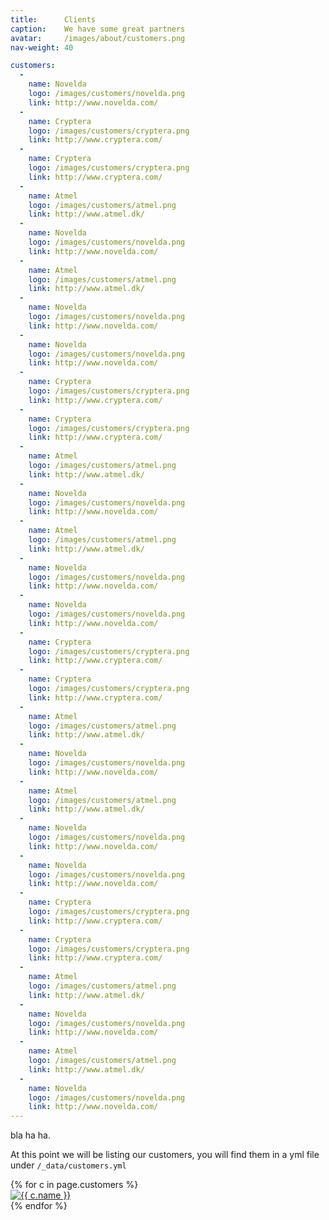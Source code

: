 ```yaml
---
title:      Clients
caption:    We have some great partners
avatar:     /images/about/customers.png
nav-weight: 40

customers:
  -
    name: Novelda
    logo: /images/customers/novelda.png
    link: http://www.novelda.com/
  -
    name: Cryptera
    logo: /images/customers/cryptera.png
    link: http://www.cryptera.com/
  -
    name: Cryptera
    logo: /images/customers/cryptera.png
    link: http://www.cryptera.com/
  -
    name: Atmel
    logo: /images/customers/atmel.png
    link: http://www.atmel.dk/
  -
    name: Novelda
    logo: /images/customers/novelda.png
    link: http://www.novelda.com/
  -
    name: Atmel
    logo: /images/customers/atmel.png
    link: http://www.atmel.dk/
  -
    name: Novelda
    logo: /images/customers/novelda.png
    link: http://www.novelda.com/
  -
    name: Novelda
    logo: /images/customers/novelda.png
    link: http://www.novelda.com/
  -
    name: Cryptera
    logo: /images/customers/cryptera.png
    link: http://www.cryptera.com/
  -
    name: Cryptera
    logo: /images/customers/cryptera.png
    link: http://www.cryptera.com/
  -
    name: Atmel
    logo: /images/customers/atmel.png
    link: http://www.atmel.dk/
  -
    name: Novelda
    logo: /images/customers/novelda.png
    link: http://www.novelda.com/
  -
    name: Atmel
    logo: /images/customers/atmel.png
    link: http://www.atmel.dk/
  -
    name: Novelda
    logo: /images/customers/novelda.png
    link: http://www.novelda.com/
  -
    name: Novelda
    logo: /images/customers/novelda.png
    link: http://www.novelda.com/
  -
    name: Cryptera
    logo: /images/customers/cryptera.png
    link: http://www.cryptera.com/
  -
    name: Cryptera
    logo: /images/customers/cryptera.png
    link: http://www.cryptera.com/
  -
    name: Atmel
    logo: /images/customers/atmel.png
    link: http://www.atmel.dk/
  -
    name: Novelda
    logo: /images/customers/novelda.png
    link: http://www.novelda.com/
  -
    name: Atmel
    logo: /images/customers/atmel.png
    link: http://www.atmel.dk/
  -
    name: Novelda
    logo: /images/customers/novelda.png
    link: http://www.novelda.com/
  -
    name: Novelda
    logo: /images/customers/novelda.png
    link: http://www.novelda.com/
  -
    name: Cryptera
    logo: /images/customers/cryptera.png
    link: http://www.cryptera.com/
  -
    name: Cryptera
    logo: /images/customers/cryptera.png
    link: http://www.cryptera.com/
  -
    name: Atmel
    logo: /images/customers/atmel.png
    link: http://www.atmel.dk/
  -
    name: Novelda
    logo: /images/customers/novelda.png
    link: http://www.novelda.com/
  -
    name: Atmel
    logo: /images/customers/atmel.png
    link: http://www.atmel.dk/
  -
    name: Novelda
    logo: /images/customers/novelda.png
    link: http://www.novelda.com/
---
```


bla ha ha.

At this point we will be listing our customers, you will find them in a yml file under `/_data/customers.yml`

<div class="customers">
  <div class="customers-wrapper">
    {% for c in page.customers %}
      <div class="customer">
        <a href="{{ c.link }}" target="_blank"><img src="{{ c.logo }}" alt="{{ c.name }}"></a>
      </div>
    {% endfor %}
  </div>
</div>
